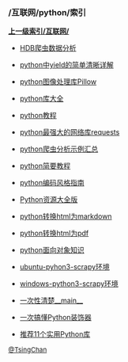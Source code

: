 ### /互联网/python/索引


**[上一级索引/互联网/](/互联网/)**

- [HDB爬虫数据分析](/互联网/python/HDB爬虫数据分析)

- [python中yield的简单清晰详解](/互联网/python/python中yield的简单清晰详解)

- [python图像处理库Pillow](/互联网/python/python图像处理库Pillow)

- [python库大全](/互联网/python/python库大全)

- [python教程](/互联网/python/python教程)

- [python最强大的网络库requests](/互联网/python/python最强大的网络库requests)

- [python爬虫分析示例汇总](/互联网/python/python爬虫分析示例汇总)

- [python简要教程](/互联网/python/python简要教程)

- [python编码风格指南](/互联网/python/python编码风格指南)

- [Python资源大全版](/互联网/python/Python资源大全版)

- [python转换html为markdown](/互联网/python/python转换html为markdown)

- [python转换html为pdf](/互联网/python/python转换html为pdf)

- [python面向对象知识](/互联网/python/python面向对象知识)

- [ubuntu-pyhon3-scrapy环境](/互联网/python/ubuntu-pyhon3-scrapy环境)

- [windows-python3-scrapy环境](/互联网/python/windows-python3-scrapy环境)

- [一次性清楚__main__](/互联网/python/一次性清楚__main__)

- [一次搞懂Python装饰器](/互联网/python/一次搞懂Python装饰器)

- [推荐11个实用Python库](/互联网/python/推荐11个实用Python库)


<font size=2 color='grey'> [@TsingChan](https://github.com/tsingchan) </font>


